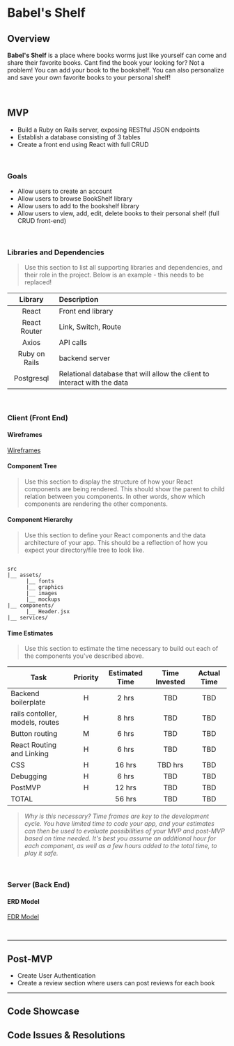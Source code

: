 # Babel's Shelf

## Overview

**Babel's Shelf** is a place where books worms just like yourself can come and share their favorite books. Cant find the book your looking for? Not a problem! You can add your book to the bookshelf. You can also personalize and save your own favorite books to your personal shelf!

<br>

## MVP

- Build a Ruby on Rails server, exposing RESTful JSON endpoints
- Establish a database consisting of 3 tables
- Create a front end using React with full CRUD

<br>

### Goals

- Allow users to create an account
- Allow users to browse BookShelf library
- Allow users to add to the bookshelf library
- Allow users to view, add, edit, delete books to their personal shelf (full CRUD front-end)

<br>

### Libraries and Dependencies

> Use this section to list all supporting libraries and dependencies, and their role in the project. Below is an example - this needs to be replaced!

|     Library      | Description                                |
| :--------------: | :----------------------------------------- |
| React | Front end library |
| React Router | Link, Switch, Route |
| Axios | API calls |
| Ruby on Rails | backend server |
| Postgresql |  Relational database that will allow the client to interact with the data |

<br>

### Client (Front End)

#### Wireframes

[Wireframes](https://www.figma.com/file/btJzqzBdyOxVw8wPwbFwU4/Untitled?node-id=0%3A1)

#### Component Tree

> Use this section to display the structure of how your React components are being rendered. This should show the parent to child relation between you components. In other words, show which components are rendering the other components. 

#### Component Hierarchy

> Use this section to define your React components and the data architecture of your app. This should be a reflection of how you expect your directory/file tree to look like. 

``` structure

src
|__ assets/
      |__ fonts
      |__ graphics
      |__ images
      |__ mockups
|__ components/
      |__ Header.jsx
|__ services/

```

#### Time Estimates

> Use this section to estimate the time necessary to build out each of the components you've described above.

| Task                | Priority | Estimated Time | Time Invested | Actual Time |
| ------------------- | :------: | :------------: | :-----------: | :---------: |
| Backend boilerplate |    H     |     2 hrs      |     TBD     |    TBD    |
| rails contoller, models, routes|    H     |     8 hrs      |     TBD     |    TBD    |
| Button routing |    M     |     6 hrs      |     TBD     |    TBD    |
| React Routing and Linking  |    H     |     6 hrs      |     TBD     |    TBD    |
| CSS |    H     |     16 hrs      |     TBD hrs     |     TBD     |
| Debugging |    H     |     6 hrs      |     TBD     |    TBD    |
| PostMVP |    H     |     12 hrs      |     TBD     |    TBD    |
| TOTAL               |          |     56 hrs      |     TBD     |     TBD     |

> _Why is this necessary? Time frames are key to the development cycle. You have limited time to code your app, and your estimates can then be used to evaluate possibilities of your MVP and post-MVP based on time needed. It's best you assume an additional hour for each component, as well as a few hours added to the total time, to play it safe._

<br>

### Server (Back End)

#### ERD Model

[EDR Model](https://drive.google.com/file/d/1ffZwNcYxEj2oHKqXz0lrqcGeVAtsyfnG/view?usp=sharing)

<br>

***

## Post-MVP

- Create User Authentication 
- Create a review section where users can post reviews for each book

***

## Code Showcase


## Code Issues & Resolutions


